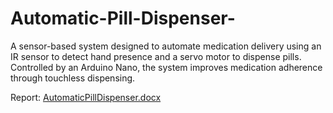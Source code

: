 # Automatic-Pill-Dispenser-
A sensor-based system designed to automate medication delivery using an IR sensor to detect hand presence and a servo motor to dispense pills. Controlled by an Arduino Nano, the system improves medication adherence through touchless dispensing.

Report: [AutomaticPillDispenser.docx](https://github.com/user-attachments/files/21321138/AutomaticPillDispenser.docx)
